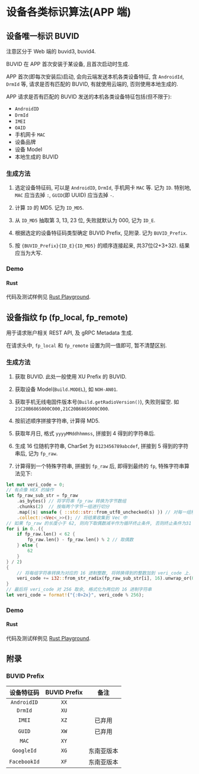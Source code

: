 # 设备各类标识算法(APP 端)

## 设备唯一标识 BUVID

注意区分于 Web 端的 buvid3, buvid4.

BUVID 在 APP 首次安装于某设备, 且首次启动时生成.

APP 首次(即每次安装后)启动, 会向云端发送本机各类设备特征, 含 `AndroidId`, `DrmId` 等, 请求是否有匹配的 BUVID, 有就使用云端的, 否则使用本地生成的.

APP 请求是否有匹配的 BUVID 发送的本机各类设备特征包括(但不限于):

+ `AndroidID`
+ `DrmId`
+ `IMEI`
+ `OAID`
+ 手机网卡 `MAC`
+ 设备品牌
+ 设备 Model
+ 本地生成的 BUVID

### 生成方法

1. 选定设备特征码, 可以是 `AndroidID`, `DrmId`, 手机网卡 `MAC` 等. 记为 `ID`. 特别地, `MAC` 应当去掉 `:`, `GUID`(即 UUID) 应当去掉 `-`.

2. 计算 `ID` 的 MD5. 记为 `ID_MD5`.

3. 从 `ID_MD5` 抽取第 3, 13, 23 位, 失败就默认为 000, 记为 `ID_E`.

4. 根据选定的设备特征码类型确定 BUVID Prefix, 见附录. 记为 `BUVID_Prefix`.

5. 按 `{BUVID_Prefix}{ID_E}{ID_MD5}` 的顺序连接起来, 共37位(2+3+32). 结果应当为大写.

### Demo

#### Rust

代码及测试样例见 [Rust Playground](https://play.rust-lang.org/?version=stable&mode=debug&edition=2021&gist=40b5906cf3838a60efa83fa368b15147).

## 设备指纹 fp (fp_local, fp_remote)

用于请求账户相关 REST API, 及 gRPC Metadata 生成.

在请求头中, `fp_local` 和 `fp_remote` 设置为同一值即可, 暂不清楚区别.

### 生成方法

1. 获取 BUVID. 此处一般使用 XU Prefix 的 BUVID.

2. 获取设备 Model(`Build.MODEL`), 如 `NOH-AN01`.

3. 获取手机无线电固件版本号(`Build.getRadioVersion()`), 失败则留空. 如 `21C20B686S000C000,21C20B686S000C000`.

4. 按前述顺序拼接字符串, 计算得 MD5.

5. 获取年月日, 格式 `yyyyMMddhhmmss`, 拼接到 4 得到的字符串后.

6. 生成 16 位随机字符串, CharSet 为 `0123456789abcdef`, 拼接到 5 得到的字符串后, 记为 `fp_raw`.

7. 计算得到一个特殊字符串, 拼接到 `fp_raw` 后, 即得到最终的 `fp`, 特殊字符串算法见下:

```rust
let mut veri_code = 0;
// 有点像 HEX 的操作
let fp_raw_sub_str = fp_raw
    .as_bytes() // 将字符串 fp_raw 转换为字节数组
    .chunks(2)  // 按每两个字节一组进行切分
    .map(|s| unsafe { ::std::str::from_utf8_unchecked(s) }) // 对每一组解析作为 UTF-8 字符串
    .collect::<Vec<_>>(); // 将结果收集到 Vec 中
// 如果 fp_raw 的长度小于 62, 则向下取偶数减半作为循环终止条件, 否则终止条件为31
for i in 0..({
    if fp_raw.len() < 62 {
        fp_raw.len() - fp_raw.len() % 2 // 取偶数
    } else {
        62
    }
} / 2)
{
    // 将每组字符串转换为对应的 16 进制整数, 将转换得到的整数加到 veri_code 上. 
    veri_code += i32::from_str_radix(fp_raw_sub_str[i], 16).unwrap_or(0);
}
// 最后将 veri_code 对 256 取余, 格式化为两位的 16 进制字符串
let veri_code = format!("{:0>2x}", veri_code % 256);
```

### Demo

#### Rust

代码及测试样例见 [Rust Playground](https://play.rust-lang.org/?version=stable&mode=debug&edition=2021&gist=40b5906cf3838a60efa83fa368b15147).

## 附录

### BUVID Prefix

|设备特征码|BUVID Prefix|备注|
|:-:|:-:|:-:|
|`AndroidID`|`XX`||
|`DrmId`|`XU`||
|`IMEI`|`XZ`|已弃用|
|`GUID`|`XW`|已弃用|
|`MAC`|`XY`||
|`GoogleId`|`XG`|东南亚版本|
|`FacebookId`|`XF`|东南亚版本|
